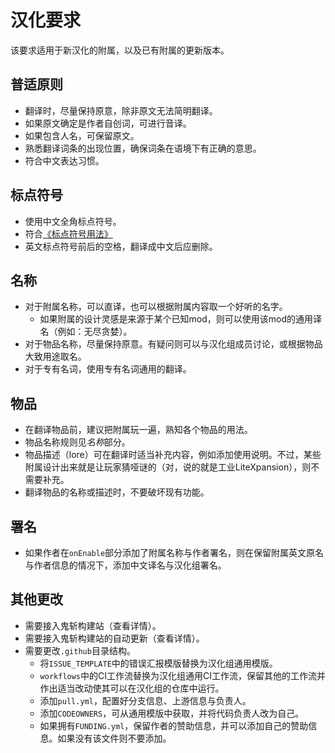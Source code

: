 # 汉化要求

该要求适用于新汉化的附属，以及已有附属的更新版本。

## 普适原则

- 翻译时，尽量保持原意，除非原文无法简明翻译。
- 如果原文确定是作者自创词，可进行音译。
- 如果包含人名，可保留原文。
- 熟悉翻译词条的出现位置，确保词条在语境下有正确的意思。
- 符合中文表达习惯。

## 标点符号

- 使用中文全角标点符号。
- 符合[《标点符号用法》](http://www.moe.gov.cn/ewebeditor/uploadfile/2015/01/13/20150113091548267.pdf)
- 英文标点符号前后的空格，翻译成中文后应删除。

## 名称

- 对于附属名称，可以直译，也可以根据附属内容取一个好听的名字。
  - 如果附属的设计灵感是来源于某个已知mod，则可以使用该mod的通用译名（例如：无尽贪婪）。
- 对于物品名称，尽量保持原意。有疑问则可以与汉化组成员讨论，或根据物品大致用途取名。
- 对于专有名词，使用专有名词通用的翻译。

## 物品

- 在翻译物品前，建议把附属玩一遍，熟知各个物品的用法。
- 物品名称规则见*名称*部分。
- 物品描述（lore）可在翻译时适当补充内容，例如添加使用说明。不过，某些附属设计出来就是让玩家猜哑谜的（对，说的就是工业LiteXpansion），则不需要补充。
- 翻译物品的名称或描述时，不要破坏现有功能。

## 署名

- 如果作者在`onEnable`部分添加了附属名称与作者署名，则在保留附属英文原名与作者信息的情况下，添加中文译名与汉化组署名。

## 其他更改

- 需要接入鬼斩构建站（查看详情）。
- 需要接入鬼斩构建站的自动更新（查看详情）。
- 需要更改`.github`目录结构。
  - 将`ISSUE_TEMPLATE`中的错误汇报模版替换为汉化组通用模版。
  - `workflows`中的CI工作流替换为汉化组通用CI工作流，保留其他的工作流并作出适当改动使其可以在汉化组的仓库中运行。
  - 添加`pull.yml`，配置好分支信息、上游信息与负责人。
  - 添加`CODEOWNERS`，可从通用模版中获取，并将代码负责人改为自己。
  - 如果拥有`FUNDING.yml`，保留作者的赞助信息，并可以添加自己的赞助信息。如果没有该文件则不要添加。
